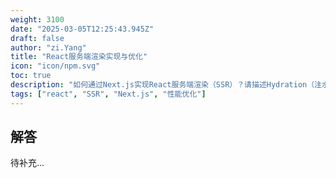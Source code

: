 ```yaml
---
weight: 3100
date: "2025-03-05T12:25:43.945Z"
draft: false
author: "zi.Yang"
title: "React服务端渲染实现与优化"
icon: "icon/npm.svg"
toc: true
description: "如何通过Next.js实现React服务端渲染（SSR）？请描述Hydration（注水）过程的作用，并列举SSR中常见的性能优化手段（如流式渲染、静态生成）？"
tags: ["react", "SSR", "Next.js", "性能优化"]
---
```


## 解答

待补充...
